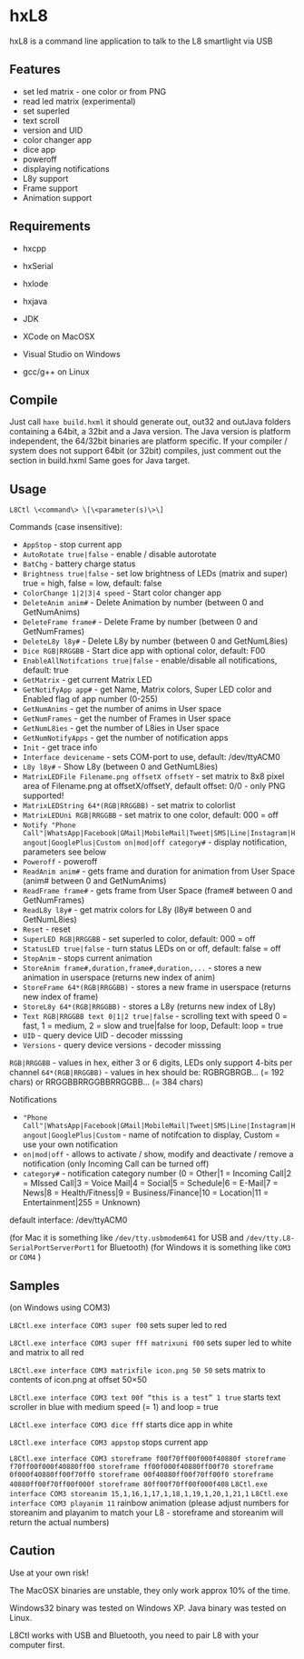 # hxL8

hxL8 is a command line application to talk to the L8 smartlight via USB

Features
--------
* set led matrix - one color or from PNG
* read led matrix (experimental)
* set superled
* text scroll
* version and UID
* color changer app
* dice app
* poweroff
* displaying notifications
* L8y support
* Frame support
* Animation support

Requirements
------------
* hxcpp
* hxSerial
* hxlode

* hxjava
* JDK 

* XCode on MacOSX
* Visual Studio on Windows
* gcc/g++ on Linux


Compile
-------
Just call `haxe build.hxml`
it should generate out, out32 and outJava folders containing a 64bit, a 32bit and a Java version.
The Java version is platform independent, the 64/32bit binaries are platform specific. 
If your compiler / system does not support 64bit (or 32bit) compiles, just comment out the section in build.hxml
Same goes for Java target.


Usage
-----
`L8Ctl \<command\> \[\<parameter(s)\>\]`

Commands (case insensitive):
* `AppStop` - stop current app
* `AutoRotate true|false` - enable / disable autorotate
* `BatChg` - battery charge status
* `Brightness true|false` - set low brightness of LEDs (matrix and super) true = high, false = low, default: false
* `ColorChange 1|2|3|4 speed` - Start color changer app
* `DeleteAnim anim#` - Delete Animation by number (between 0 and GetNumAnims)
* `DeleteFrame frame#` - Delete Frame by number (between 0 and GetNumFrames)
* `DeleteL8y l8y#` - Delete L8y by number (between 0 and GetNumL8ies)
* `Dice RGB|RRGGBB` - Start dice app with optional color, default: F00
* `EnableAllNotifcations true|false` - enable/disable all notifications, default: true
* `GetMatrix` - get current Matrix LED
* `GetNotifyApp app#` - get Name, Matrix colors, Super LED color and Enabled flag of app number (0-255)
* `GetNumAnims` - get the number of anims in User space
* `GetNumFrames` - get the number of Frames in User space
* `GetNumL8ies` - get the number of L8ies in User space
* `GetNumNotifyApps` - get the number of notification apps
* `Init` - get trace info
* `Interface devicename` - sets COM-port to use, default: /dev/ttyACM0
* `L8y l8y#` - Show L8y (between 0 and GetNumL8ies)
* `MatrixLEDFile Filename.png offsetX offsetY` - set matrix to 8x8 pixel area of Filename.png at offsetX/offsetY, default offset: 0/0 - only PNG supported!
* `MatrixLEDString 64*(RGB|RRGGBB)` - set matrix to colorlist
* `MatrixLEDUni RGB|RRGGBB` - set matrix to one color, default: 000 = off
* `Notify "Phone Call"|WhatsApp|Facebook|GMail|MobileMail|Tweet|SMS|Line|Instagram|Hangout|GooglePlus|Custom on|mod|off category#` - display notification, parameters see below
* `Poweroff` - poweroff
* `ReadAnim anim#` - gets frame and duration for animation from User Space (anim# between 0 and GetNumAnims)
* `ReadFrame frame#` - gets frame from User Space (frame# between 0 and GetNumFrames)
* `ReadL8y l8y#` - get matrix colors for L8y (l8y# between 0 and GetNumL8ies)
* `Reset` - reset
* `SuperLED RGB|RRGGBB` - set superled to color, default: 000 = off
* `StatusLED true|false` - turn status LEDs on or off, default: false = off
* `StopAnim` - stops current animation
* `StoreAnim frame#,duration,frame#,duration,...` - stores a new animation in userspace (returns new index of anim)
* `StoreFrame 64*(RGB|RRGGBB)` - stores a new frame in userspace (returns new index of frame)
* `StoreL8y 64*(RGB|RRGGBB)` - stores a L8y (returns new index of L8y)
* `Text RGB|RRGGBB text 0|1|2 true|false` - scrolling text with speed 0 = fast, 1 = medium, 2 = slow and true|false for loop, Default: loop = true
* `UID` - query device UID - decoder misssing
* `Versions` - query device versions - decoder misssing

`RGB|RRGGBB` - values in hex, either 3 or 6 digits, LEDs only support 4-bits per channel
`64*(RGB|RRGGBB)` - values in hex should be: RGBRGBRGB... (= 192 chars) or RRGGBBRRGGBBRRGGBB... (= 384 chars)

Notifications
* `"Phone Call"|WhatsApp|Facebook|GMail|MobileMail|Tweet|SMS|Line|Instagram|Hangout|GooglePlus|Custom` - name of notifcation to display, Custom =  use your own notification
* `on|mod|off` - allows to activate / show, modify and deactivate / remove a notification (only Incoming Call can be turned off)
* `category#` - notification category number (0 = Other|1 = Incoming Call|2 = MIssed Call|3 = Voice Mail|4 = Social|5 = Schedule|6 = E-Mail|7 = News|8 = Health/Fitness|9 = Business/Finance|10 = Location|11 = Entertainment|255 = Unknown)


default interface: /dev/ttyACM0

(for Mac it is something like `/dev/tty.usbmodem641` for USB and `/dev/tty.L8-SerialPortServerPort1` for Bluetooth)
(for Windows it is something like `COM3` or `COM4` )

Samples
-------
(on Windows using COM3)

`L8Ctl.exe interface COM3 super f00`
sets super led to red

`L8Ctl.exe interface COM3 super fff matrixuni f00`
sets super led to white and matrix to all red

`L8Ctl.exe interface COM3 matrixfile icon.png 50 50`
sets matrix to contents of icon.png at offset 50×50

`L8Ctl.exe interface COM3 text 00f “this is a test” 1 true`
starts text scroller in blue with medium speed (= 1) and loop = true 

`L8Ctl.exe interface COM3 dice fff`
starts dice app in white

`L8Ctl.exe interface COM3 appstop`
stops current app


`L8Ctl.exe interface COM3 storeframe f00f70ff00f000f40880f storeframe f70ff00f000f40880ff00 storeframe ff00f000f40880ff00f70 storeframe 0f000f40880ff00f70ff0 storeframe 00f40880ff00f70ff00f0 storeframe 40880ff00f70ff00f000f storeframe 80ff00f70ff00f000f408`
`L8Ctl.exe interface COM3 storeanim 15,1,16,1,17,1,18,1,19,1,20,1,21,1`
`L8Ctl.exe interface COM3 playanim 11`
rainbow animation (please adjust numbers for storeanim and playanim to match your L8 - storeframe and storeanim will return the actual numbers)


Caution
-------
Use at your own risk!

The MacOSX binaries are unstable, they only work approx 10% of the time.

Windows32 binary was tested on Windows XP.
Java binary was tested on Linux.

L8Ctl works with USB and Bluetooth, you need to pair L8 with your computer first.

